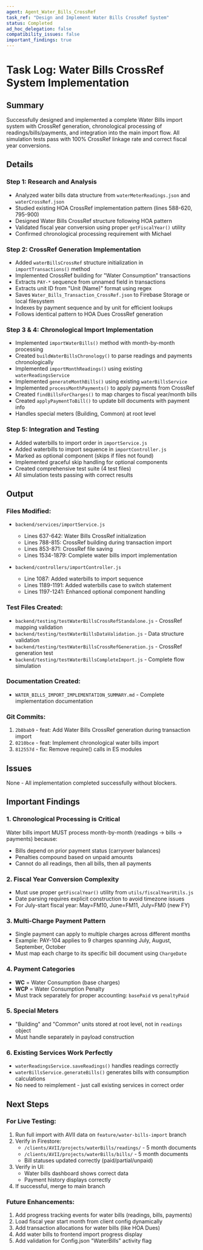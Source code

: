 ```yaml
---
agent: Agent_Water_Bills_CrossRef
task_ref: "Design and Implement Water Bills CrossRef System"
status: Completed
ad_hoc_delegation: false
compatibility_issues: false
important_findings: true
---
```


# Task Log: Water Bills CrossRef System Implementation

## Summary

Successfully designed and implemented a complete Water Bills import system with CrossRef generation, chronological processing of readings/bills/payments, and integration into the main import flow. All simulation tests pass with 100% CrossRef linkage rate and correct fiscal year conversions.

## Details

### Step 1: Research and Analysis
- Analyzed water bills data structure from `waterMeterReadings.json` and `waterCrossRef.json`
- Studied existing HOA CrossRef implementation pattern (lines 588-620, 795-900)
- Designed Water Bills CrossRef structure following HOA pattern
- Validated fiscal year conversion using proper `getFiscalYear()` utility
- Confirmed chronological processing requirement with Michael

### Step 2: CrossRef Generation Implementation
- Added `waterBillsCrossRef` structure initialization in `importTransactions()` method
- Implemented CrossRef building for "Water Consumption" transactions
- Extracts `PAY-*` sequence from unnamed field in transactions
- Extracts unit ID from "Unit (Name)" format using regex
- Saves `Water_Bills_Transaction_CrossRef.json` to Firebase Storage or local filesystem
- Indexes by payment sequence and by unit for efficient lookups
- Follows identical pattern to HOA Dues CrossRef generation

### Step 3 & 4: Chronological Import Implementation
- Implemented `importWaterBills()` method with month-by-month processing
- Created `buildWaterBillsChronology()` to parse readings and payments chronologically
- Implemented `importMonthReadings()` using existing `waterReadingsService`
- Implemented `generateMonthBills()` using existing `waterBillsService`
- Implemented `processMonthPayments()` to apply payments from CrossRef
- Created `findBillsForCharges()` to map charges to fiscal year/month bills
- Created `applyPaymentToBill()` to update bill documents with payment info
- Handles special meters (Building, Common) at root level

### Step 5: Integration and Testing
- Added waterbills to import order in `importService.js`
- Added waterbills to import sequence in `importController.js`
- Marked as optional component (skips if files not found)
- Implemented graceful skip handling for optional components
- Created comprehensive test suite (4 test files)
- All simulation tests passing with correct results

## Output

### Files Modified:
- `backend/services/importService.js`
  - Lines 637-642: Water Bills CrossRef initialization
  - Lines 788-815: CrossRef building during transaction import
  - Lines 853-871: CrossRef file saving
  - Lines 1534-1879: Complete water bills import implementation
  
- `backend/controllers/importController.js`
  - Line 1087: Added waterbills to import sequence
  - Lines 1189-1191: Added waterbills case to switch statement
  - Lines 1197-1241: Enhanced optional component handling

### Test Files Created:
- `backend/testing/testWaterBillsCrossRefStandalone.js` - CrossRef mapping validation
- `backend/testing/testWaterBillsDataValidation.js` - Data structure validation
- `backend/testing/testWaterBillsCrossRefGeneration.js` - CrossRef generation test
- `backend/testing/testWaterBillsCompleteImport.js` - Complete flow simulation

### Documentation Created:
- `WATER_BILLS_IMPORT_IMPLEMENTATION_SUMMARY.md` - Complete implementation documentation

### Git Commits:
1. `2b8bab9` - feat: Add Water Bills CrossRef generation during transaction import
2. `0210bce` - feat: Implement chronological water bills import
3. `812557d` - fix: Remove require() calls in ES modules

## Issues

None - All implementation completed successfully without blockers.

## Important Findings

### 1. Chronological Processing is Critical
Water bills import MUST process month-by-month (readings → bills → payments) because:
- Bills depend on prior payment status (carryover balances)
- Penalties compound based on unpaid amounts
- Cannot do all readings, then all bills, then all payments

### 2. Fiscal Year Conversion Complexity
- Must use proper `getFiscalYear()` utility from `utils/fiscalYearUtils.js`
- Date parsing requires explicit construction to avoid timezone issues
- For July-start fiscal year: May=FM10, June=FM11, July=FM0 (new FY)

### 3. Multi-Charge Payment Pattern
- Single payment can apply to multiple charges across different months
- Example: PAY-104 applies to 9 charges spanning July, August, September, October
- Must map each charge to its specific bill document using `ChargeDate`

### 4. Payment Categories
- **WC** = Water Consumption (base charges)
- **WCP** = Water Consumption Penalty
- Must track separately for proper accounting: `basePaid` vs `penaltyPaid`

### 5. Special Meters
- "Building" and "Common" units stored at root level, not in `readings` object
- Must handle separately in payload construction

### 6. Existing Services Work Perfectly
- `waterReadingsService.saveReadings()` handles readings correctly
- `waterBillsService.generateBills()` generates bills with consumption calculations
- No need to reimplement - just call existing services in correct order

## Next Steps

### For Live Testing:
1. Run full import with AVII data on `feature/water-bills-import` branch
2. Verify in Firestore:
   - `/clients/AVII/projects/waterBills/readings/` - 5 month documents
   - `/clients/AVII/projects/waterBills/bills/` - 5 month documents
   - Bill statuses updated correctly (paid/partial/unpaid)
3. Verify in UI:
   - Water bills dashboard shows correct data
   - Payment history displays correctly
4. If successful, merge to main branch

### Future Enhancements:
1. Add progress tracking events for water bills (readings, bills, payments)
2. Load fiscal year start month from client config dynamically
3. Add transaction allocations for water bills (like HOA Dues)
4. Add water bills to frontend import progress display
5. Add validation for Config.json "WaterBills" activity flag
